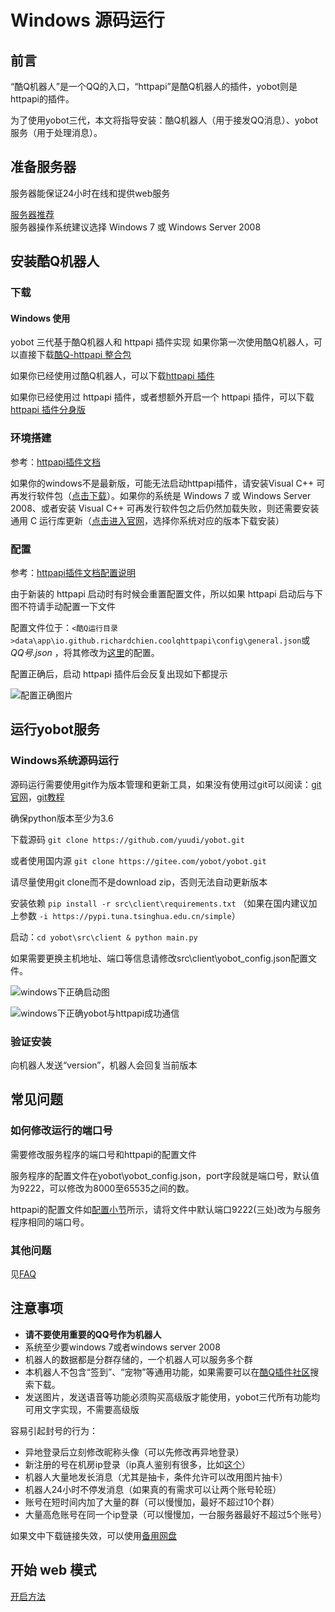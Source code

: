 # Windows 源码运行

## 前言

“酷Q机器人”是一个QQ的入口，“httpapi”是酷Q机器人的插件，yobot则是httpapi的插件。

为了使用yobot三代，本文将指导安装：酷Q机器人（用于接发QQ消息）、yobot服务（用于处理消息）。

## 准备服务器

服务器能保证24小时在线和提供web服务

[服务器推荐](./server.md)  
服务器操作系统建议选择 Windows 7 或 Windows Server 2008

## 安装酷Q机器人

### 下载

#### Windows 使用

yobot 三代基于酷Q机器人和 httpapi 插件实现
如果你第一次使用酷Q机器人，可以直接下载[酷Q-httpapi 整合包](https://pan.loli.com.se/api/files/onedrive/uploads/2020/05/01/CoolQ_With_Httpapi.7z)

如果你已经使用过酷Q机器人，可以下载[httpapi 插件](https://x.jingzhidh.com/Packed_httpapi.7z)

如果你已经使用过 httpapi 插件，或者想额外开启一个 httpapi 插件，可以下载[httpapi 插件分身版](https://x.jingzhidh.com/mirror_of_httpapi.7z)

### 环境搭建

参考：[httpapi插件文档](https://cqhttp.cc/docs/)

如果你的windows不是最新版，可能无法启动httpapi插件，请安装Visual C++ 可再发行软件包（[点击下载](https://aka.ms/vs/16/release/vc_redist.x86.exe)）。如果你的系统是 Windows 7 或 Windows Server 2008、或者安装 Visual C++ 可再发行软件包之后仍然加载失败，则还需要安装通用 C 运行库更新（[点击进入官网](https://support.microsoft.com/zh-cn/help/3118401/update-for-universal-c-runtime-in-windows)，选择你系统对应的版本下载安装）

### 配置

参考：[httpapi插件文档配置说明](https://cqhttp.cc/docs/#/Configuration)

由于新装的 httpapi 启动时有时候会重置配置文件，所以如果 httpapi 启动后与下图不符请手动配置一下文件

配置文件位于：`<酷Q运行目录>data\app\io.github.richardchien.coolqhttpapi\config\general.json`或 *QQ号.json* ，将其修改为[这里](./config.md)的配置。

配置正确后，启动 httpapi 插件后会反复出现如下都提示

![配置正确图片](https://x.jingzhidh.com/img/yobot/8ba6b840bab3ac25.jpg)

## 运行yobot服务

### Windows系统源码运行

源码运行需要使用git作为版本管理和更新工具，如果没有使用过git可以阅读：[git官网](https://git-scm.com/)，[git教程](https://www.runoob.com/git/git-tutorial.html)

确保python版本至少为3.6

下载源码 `git clone https://github.com/yuudi/yobot.git`

或者使用国内源 `git clone https://gitee.com/yobot/yobot.git`

请尽量使用git clone而不是download zip，否则无法自动更新版本

安装依赖 `pip install -r src\client\requirements.txt`
（如果在国内建议加上参数 `-i https://pypi.tuna.tsinghua.edu.cn/simple`）

启动：`cd yobot\src\client & python main.py`

如果需要更换主机地址、端口等信息请修改src\client\yobot_config.json配置文件。

![windows下正确启动图](https://x.jingzhidh.com/img/yobot/aaf38d1a5cbc1c87.jpg)

![windows下正确yobot与httpapi成功通信](https://x.jingzhidh.com/img/yobot/8179fdd1e46690b2.jpg)

### 验证安装

向机器人发送“version”，机器人会回复当前版本

## 常见问题

### 如何修改运行的端口号

需要修改服务程序的端口号和httpapi的配置文件

服务程序的配置文件在yobot\yobot_config.json，port字段就是端口号，默认值为9222，可以修改为8000至65535之间的数。

httpapi的配置文件如[配置小节](#配置)所示，请将文件中默认端口9222(三处)改为与服务程序相同的端口号。

### 其他问题

见[FAQ](../usage/faq.md)

## 注意事项

* **请不要使用重要的QQ号作为机器人**
* 系统至少要windows 7或者windows server 2008
* 机器人的数据都是分群存储的，一个机器人可以服务多个群
* 本机器人不包含“签到”、“宠物”等通用功能，如果需要可以在[酷Q插件社区](https://cqp.cc/b/app)搜索下载。
* 发送图片，发送语音等功能必须购买高级版才能使用，yobot三代所有功能均可用文字实现，不需要高级版

容易引起封号的行为：

* 异地登录后立刻修改昵称头像（可以先修改再异地登录）
* 新注册的号在机房ip登录（ip真人鉴别有很多，比如[这个](https://ip.rtbasia.com/)）
* 机器人大量地发长消息（尤其是抽卡，条件允许可以改用图片抽卡）
* 机器人24小时不停发消息（如果真的有需求可以让两个账号轮班）
* 账号在短时间内加了大量的群（可以慢慢加，最好不超过10个群）
* 大量高危账号在同一个ip登录（可以慢慢加，一台服务器最好不超过5个账号）

如果文中下载链接失效，可以使用[备用网盘](https://www.lanzous.com/b00n6dnqh)

## 开始 web 模式

[开启方法](../usage/web-mode.md)
